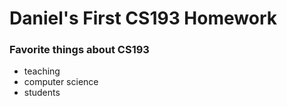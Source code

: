 # Daniel's First CS193 Homework

### Favorite things about CS193
- teaching
- computer science
- students
